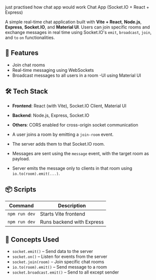 just practised how chat app would work Chat App (Socket.IO + React + Express)

A simple real-time chat application built with **Vite + React**, **Node.js**, **Express**, **Socket.IO**, and **Material UI**. Users can join specific rooms and exchange messages in real time using Socket.IO's `emit`, `broadcast`, `join`, and `to` `on` functionalities.

## 🚀 Features

- Join chat rooms
- Real-time messaging using WebSockets
- Broadcast messages to all users in a room
-UI using Material UI


## 🛠️ Tech Stack

- **Frontend**: React (with Vite), Socket.IO Client, Material UI
- **Backend**: Node.js, Express, Socket.IO
- **Others**: CORS enabled for cross-origin socket communication





- A user joins a room by emitting a `join-room` event.
- The server adds them to that Socket.IO room.
- Messages are sent using the `message` event, with the target room as payload.
- Server emits the message only to clients in that room using `io.to(room).emit(...)`.

## 📦 Scripts

| Command          | Description                |
|------------------|----------------------------|
| `npm run dev`    | Starts Vite frontend       |
| `npm run dev` | Runs backend with Express  |

## 🧠 Concepts Used

- `socket.emit()` – Send data to the server
- `socket.on()` – Listen for events from the server
- `socket.join(room)` – Join specific chat rooms
- `io.to(room).emit()` – Send message to a room
- `socket.broadcast.emit()` – Send to all except sender
